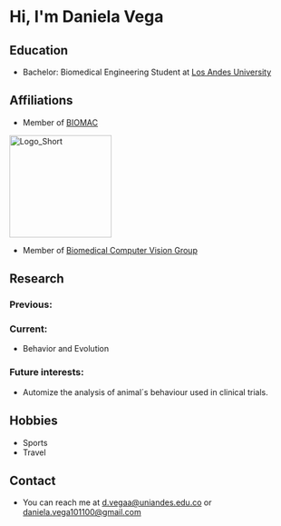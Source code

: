 # Hi, I'm Daniela Vega

<!-- A short sentence that can  describe who you are -->

<!-- All of your education background -->
## Education

- Bachelor: Biomedical Engineering Student at  [Los Andes University](https://uniandes.edu.co/)


<!-- While BIOMAC is our common group, the collaboration between groups and affiliations are encourage -->
## Affiliations

- Member of [BIOMAC](https://github.com/biomac-lab)


<img width="180" alt="Logo_Short" src="https://user-images.githubusercontent.com/73041689/218108873-dd5daaaa-2874-43d3-a089-8403dda3e18f.png">

- Member of [Biomedical Computer Vision Group](https://biomedicalcomputervision.uniandes.edu.co/) 


<!-- Showing what you work on, lets other collaborate with you -->
## Research

### Previous:

### Current:

- Behavior and Evolution

<!-- Topics that you haven't research yet but are intriguing to you -->
### Future interests:

- Automize the analysis of animal´s behaviour used in clinical trials.
<!-- Because we are humans before researchers -->
## Hobbies

- Sports
- Travel


## Contact

- You can reach me at <d.vegaa@uniandes.edu.co> or <daniela.vega101100@gmail.com>

